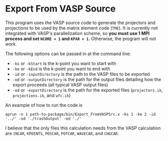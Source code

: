 # Export From VASP Source

This program uses the VASP source code to generate the projectors and projections to be used by the matrix element code (`TME`). It is currently not integrated with VASP's parallelization scheme, so **you must use 1 MPI process and set `NCORE = 1` and `KPAR = 1`**. Otherwise, the program will not work. 

The following options can be passed in at the command line:
* `-ks` or `-kStart` is the k-point you want to start with
* `-ke` or `-kEnd` is the k-point you want to end with
* `-id` or `-inputDirectory` is the path to the VASP files to be exported
* `-od` or `-outputDirectory` is the path for the output files detailing how the export proceeds (all typical VASP output files)
* `-ed` or `-exportDirectory` is the path for the exported files (`projectors.ik`, `projections.ik`, and `wfc.ik`)

An example of how to run the code is
```
aprun -n 1 path-to-package/bin/Export_FromVASPSrc.x -ks 1 -ke 2 -id '../' -od './trashOutput' -ed './'
```

I believe that the only files this calculation needs from the VASP calculation are `INCAR`, `KPOINTS`, `POSCAR`, `POTCAR`, `WAVECAR`, and `CHGCAR`.
